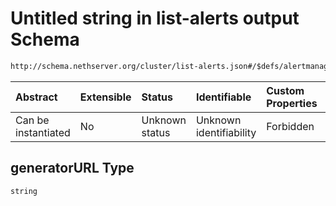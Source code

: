 # Untitled string in list-alerts output Schema

```txt
http://schema.nethserver.org/cluster/list-alerts.json#/$defs/alertmanager-v2-object/properties/generatorURL
```



| Abstract            | Extensible | Status         | Identifiable            | Custom Properties | Additional Properties | Access Restrictions | Defined In                                                            |
| :------------------ | :--------- | :------------- | :---------------------- | :---------------- | :-------------------- | :------------------ | :-------------------------------------------------------------------- |
| Can be instantiated | No         | Unknown status | Unknown identifiability | Forbidden         | Allowed               | none                | [list-alerts.json\*](cluster/list-alerts.json "open original schema") |

## generatorURL Type

`string`
